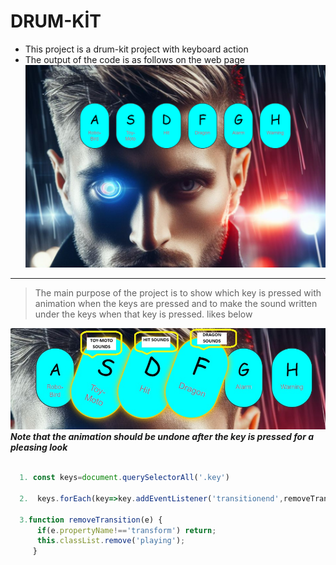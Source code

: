# DRUM-KİT
* This project is a drum-kit project with keyboard action
* The output of the code is as follows on the web page
![Drum-Kit görünüm](images/Drum-Kit-Genel-G%C3%B6r%C3%BCn%C3%BCm.png)
---

> The main purpose of the project is to show which key is pressed with animation when the keys are pressed and to make the sound written under the keys when that key is pressed. likes below


![](images/pressKeyActions.jpg)
***Note that the animation should be undone after the key is pressed for a pleasing look***


```javascript 

  1. const keys=document.querySelectorAll('.key')

  2.  keys.forEach(key=>key.addEventListener('transitionend',removeTransition))

  3.function removeTransition(e) {
      if(e.propertyName!=='transform') return;
      this.classList.remove('playing');
     }

```